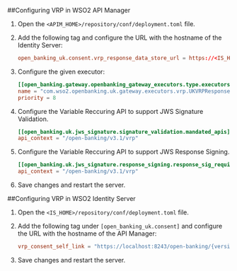 ##Configuring VRP in WSO2 API Manager

1. Open the `<APIM_HOME>/repository/conf/deployment.toml` file.

2. Add the following tag and configure the URL with the hostname of the Identity Server:

    ```toml
    open_banking_uk.consent.vrp_response_data_store_url = https://<IS_HOST>:9446/api/openbanking/consent/manage/vrp-response-process
    ```

3. Configure the given executor:

    ```toml
    [[open_banking.gateway.openbanking_gateway_executors.type.executors]]
    name = "com.wso2.openbanking.uk.gateway.executors.vrp.UKVRPResponseExecutor"
    priority = 8
    ```
4. Configure the Variable Reccuring API to support JWS Signature Validation.
    ```toml
    [[open_banking.uk.jws_signature.signature_validation.mandated_apis]]
    api_context = "/open-banking/v3.1/vrp"
    ```
    
5. Configure the Variable Reccuring API to support JWS Response Signing.
    ```toml
    [[open_banking.uk.jws_signature.response_signing.response_sig_required_apis]]
    api_context = "/open-banking/v3.1/vrp"
    ```

6. Save changes and restart the server.

##Configuring VRP in WSO2 Identity Server

1. Open the `<IS_HOME>/repository/conf/deployment.toml` file.

2. Add the following tag under `[open_banking_uk.consent]` and configure the URL with the hostname of the API Manager:

    ```toml 
    vrp_consent_self_link = "https://localhost:8243/open-banking/{version}/vrp/"
    ```
    
3. Save changes and restart the server.
